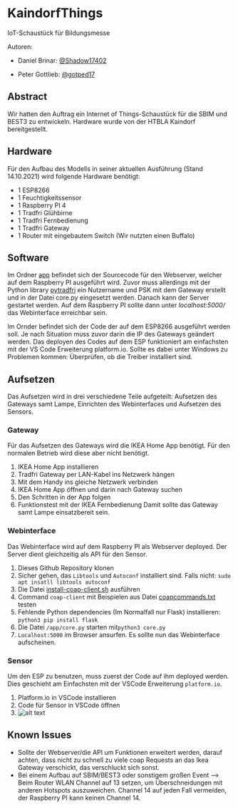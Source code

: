 # KaindorfThings
IoT-Schaustück für Bildungsmesse

Autoren:
+ Daniel Brinar: [@Shadow17402](https://github.com/Shadow17402)
- Peter Gottlieb: [@gotped17](https://github.com/gotped17)


## Abstract

Wir hatten den Auftrag ein Internet of Things-Schaustück für die SBIM und BEST3 zu entwickeln. Hardware wurde von der HTBLA Kaindorf bereitgestellt.

## Hardware

Für den Aufbau des Modells in seiner aktuellen Ausführung (Stand 14.10.2021) wird folgende Hardware benötigt:
+ 1 ESP8266
+ 1 Feuchtigkeitssensor
+ 1 Raspberry PI 4
+ 1 Tradfri Glühbirne
+ 1 Tradfri Fernbedienung
+ 1 Tradfri Gateway
+ 1 Router mit eingebautem Switch (Wir nutzten einen Buffalo)

## Software

Im Ordner [app](https://github.com/BriGot17/KaindorfThings/tree/master/app) befindet sich der Sourcecode für den Webserver, welcher auf dem Raspberry PI ausgeführt wird.
Zuvor muss allerdings mit der Python library [pytradfri](https://github.com/home-assistant-libs/pytradfri) ein Nutzername und PSK mit dem Gateway erstellt und in der Datei
core.py eingesetzt werden. Danach kann der Server gestartet werden. Auf dem Raspberry PI sollte dann unter *localhost:5000/* das Webinterface erreichbar sein.

Im Ornder <Sensoren> befindet sich der Code der auf dem ESP8266 ausgeführt werden soll. Je nach Situation muss zuvor darin die IP des Gateways geändert werden. Das deployen
des Codes auf dem ESP funktioniert am einfachsten mit der VS Code Erweiterung platform.io. Sollte es dabei unter Windows zu Problemen kommen: Überprüfen, ob die Treiber 
installiert sind.
  
## Aufsetzen

Das Aufsetzen wird in drei verschiedene Teile aufgeteilt: Aufsetzen des Gateways samt Lampe, Einrichten des Webinterfaces und Aufsetzen des Sensors.
  
### Gateway
  
Für das Aufsetzen des Gateways wird die IKEA Home App benötigt. Für den normalen Betrieb wird diese aber nicht benötigt.
  1. IKEA Home App installieren
  2. Tradfri Gateway per LAN-Kabel ins Netzwerk hängen
  3. Mit dem Handy ins gleiche Netzwerk verbinden
  4. IKEA Home App öffnen und darin nach Gateway suchen
  5. Den Schritten in der App folgen
  6. Funktionstest mit der IKEA Fernbedienung
Damit sollte das Gateway samt Lampe einsatzbereit sein.
  
### Webinterface
  
Das Webinterface wird auf dem Raspberry PI als Webserver deployed. Der Server dient gleichzeitig als API für den Sensor.
  
  1. Dieses Github Repository klonen
  2. Sicher gehen, das `Libtools` und `Autoconf` installiert sind. Falls nicht: `sudo apt insatll libtools autoconf`
  3. Die Datei [install-coap-client.sh](https://github.com/BriGot17/KaindorfThings/blob/master/install-coap-client.sh) ausführen
  4. Command `coap-client` mit Beispielen aus Datei [coapcommands.txt](https://github.com/BriGot17/KaindorfThings/blob/master/coapcommands.txt) testen
  5. Fehlende Python dependencies (Im Normalfall nur Flask) installieren: `python3 pip install flask`
  6. Die Datei `/app/core.py` starten mit`python3 core.py`
  7. `Localhost:5000` im Browser ansurfen. Es sollte nun das Webinterface aufscheinen.
  
### Sensor
  
Um den ESP zu benutzen, muss zuerst der Code auf ihm deployed werden. Dies geschieht am Einfachsten mit der VSCode Erweiterung `platform.io`.
  1. Platform.io in VSCode installieren
  2. Code für Sensor in VSCode öffnen
  3. ![alt text](https://github.com/BriGot17/KaindorfThings/tree/master/Readme_Pics/PIO_Upload.png?raw=true)

## Known Issues

+ Sollte der Webserver/die API um Funktionen erweitert werden, darauf achten, dass nicht zu schnell zu viele coap Requests an das Ikea Gateway verschickt, das verschluckt sich sonst.
+ Bei einem Aufbau auf SBIM/BEST3 oder sonstigem großen Event --> Beim Router WLAN Channel auf 13 setzen, um Überschneidungen mit anderen Hotspots auszuweichen. Channel 14 auf 
  jeden Fall vermeiden, der Raspberry PI kann keinen Channel 14.
